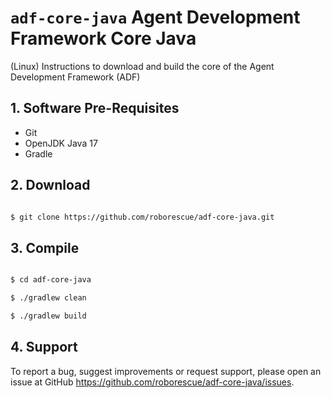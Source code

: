 # `adf-core-java` Agent Development Framework Core Java

(Linux) Instructions to download and build the core of the Agent Development Framework (ADF)

## 1. Software Pre-Requisites

* Git
* OpenJDK Java 17
* Gradle

## 2. Download

```bash

$ git clone https://github.com/roborescue/adf-core-java.git
```

## 3. Compile

```bash

$ cd adf-core-java

$ ./gradlew clean

$ ./gradlew build
```

## 4. Support

To report a bug, suggest improvements or request support, please open an issue at GitHub <https://github.com/roborescue/adf-core-java/issues>.